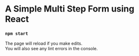 # A Simple Multi Step Form using React


### `npm start`

The page will reload if you make edits.\
You will also see any lint errors in the console.

